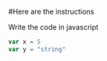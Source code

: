 #Here are the instructions

Write the code in javascript 

```javascript
var x = 5
var y = "string"
```
